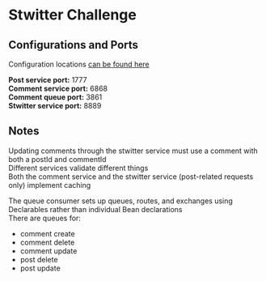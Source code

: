 # Stwitter Challenge

## Configurations and Ports  
Configuration locations [can be found here](https://github.com/BentAllenDesign/U2-M9-Challenge-Properties/)  
  
**Post service port:** 1777  
**Comment service port:** 6868  
**Comment queue port:** 3861  
**Stwitter service port:** 8889

## Notes  
Updating comments through the stwitter service must use a comment with both a postId and commentId  
Different services validate different things  
Both the comment service and the stwitter service (post-related requests only) implement caching  
  
The queue consumer sets up queues, routes, and exchanges using Declarables rather than individual Bean declarations  
There are queues for:  
- comment create
- comment delete
- comment update
- post delete
- post update
